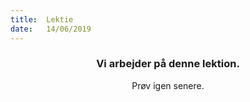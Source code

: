 ```yaml
---
title:  Lektie
date:   14/06/2019
---
```


### <center>Vi arbejder på denne lektion.</center>
<center>Prøv igen senere.</center>
